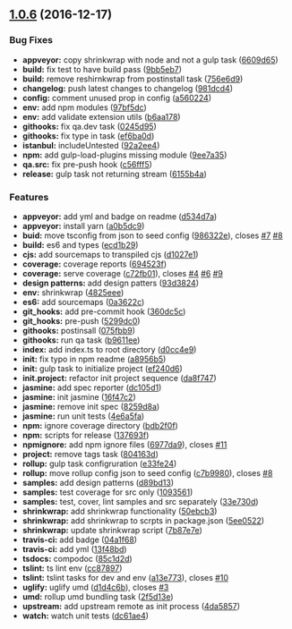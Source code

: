 <a name="1.0.6"></a>
## [1.0.6](https://github.com/UIUXEngineering/node-typescript-seed/compare/b6aa178...1.0.6) (2016-12-17)


### Bug Fixes

* **appveyor:** copy shrinkwrap with node and not a gulp task ([6609d65](https://github.com/UIUXEngineering/node-typescript-seed/commit/6609d65))
* **build:** fix test to have build pass ([9bb5eb7](https://github.com/UIUXEngineering/node-typescript-seed/commit/9bb5eb7))
* **build:** remove reshirnkwrap from postinstall task ([756e6d9](https://github.com/UIUXEngineering/node-typescript-seed/commit/756e6d9))
* **changelog:** push latest changes to changelog ([981dcd4](https://github.com/UIUXEngineering/node-typescript-seed/commit/981dcd4))
* **config:** comment unused prop in config ([a560224](https://github.com/UIUXEngineering/node-typescript-seed/commit/a560224))
* **env:** add npm modules ([97bf5dc](https://github.com/UIUXEngineering/node-typescript-seed/commit/97bf5dc))
* **env:** add validate extension utils ([b6aa178](https://github.com/UIUXEngineering/node-typescript-seed/commit/b6aa178))
* **githooks:** fix qa.dev task ([0245d95](https://github.com/UIUXEngineering/node-typescript-seed/commit/0245d95))
* **githooks:** fix type in task ([ef6ba0d](https://github.com/UIUXEngineering/node-typescript-seed/commit/ef6ba0d))
* **istanbul:** includeUntested ([92a2ee4](https://github.com/UIUXEngineering/node-typescript-seed/commit/92a2ee4))
* **npm:** add gulp-load-plugins missing module ([9ee7a35](https://github.com/UIUXEngineering/node-typescript-seed/commit/9ee7a35))
* **qa.src:** fix pre-push hook ([c56fff5](https://github.com/UIUXEngineering/node-typescript-seed/commit/c56fff5))
* **release:** gulp task not returning stream ([6155b4a](https://github.com/UIUXEngineering/node-typescript-seed/commit/6155b4a))


### Features

* **appveyor:** add yml and badge on readme ([d534d7a](https://github.com/UIUXEngineering/node-typescript-seed/commit/d534d7a))
* **appveyor:** install yarn ([a0b5dc9](https://github.com/UIUXEngineering/node-typescript-seed/commit/a0b5dc9))
* **buid:** move tsconfig from json to seed config ([986322e](https://github.com/UIUXEngineering/node-typescript-seed/commit/986322e)), closes [#7](https://github.com/UIUXEngineering/node-typescript-seed/issues/7) [#8](https://github.com/UIUXEngineering/node-typescript-seed/issues/8)
* **build:** es6 and types ([ecd1b29](https://github.com/UIUXEngineering/node-typescript-seed/commit/ecd1b29))
* **cjs:** add sourcemaps to transpiled cjs ([d1027e1](https://github.com/UIUXEngineering/node-typescript-seed/commit/d1027e1))
* **coverage:** coverage reports ([694523f](https://github.com/UIUXEngineering/node-typescript-seed/commit/694523f))
* **coverage:** serve coverage ([c72fb01](https://github.com/UIUXEngineering/node-typescript-seed/commit/c72fb01)), closes [#4](https://github.com/UIUXEngineering/node-typescript-seed/issues/4) [#6](https://github.com/UIUXEngineering/node-typescript-seed/issues/6) [#9](https://github.com/UIUXEngineering/node-typescript-seed/issues/9)
* **design patterns:** add design patters ([93d3824](https://github.com/UIUXEngineering/node-typescript-seed/commit/93d3824))
* **env:** shrinkwrap ([4825eee](https://github.com/UIUXEngineering/node-typescript-seed/commit/4825eee))
* **es6:** add sourcemaps ([0a3622c](https://github.com/UIUXEngineering/node-typescript-seed/commit/0a3622c))
* **git_hooks:** add pre-commit hook ([360dc5c](https://github.com/UIUXEngineering/node-typescript-seed/commit/360dc5c))
* **git_hooks:** pre-push ([5299dc0](https://github.com/UIUXEngineering/node-typescript-seed/commit/5299dc0))
* **githooks:** postinsall ([075fbb9](https://github.com/UIUXEngineering/node-typescript-seed/commit/075fbb9))
* **githooks:** run qa task ([b9611ee](https://github.com/UIUXEngineering/node-typescript-seed/commit/b9611ee))
* **index:** add index.ts to root directory ([d0cc4e9](https://github.com/UIUXEngineering/node-typescript-seed/commit/d0cc4e9))
* **init:** fix typo in npm readme ([a8956b5](https://github.com/UIUXEngineering/node-typescript-seed/commit/a8956b5))
* **init:** gulp task to initialize project ([ef240d6](https://github.com/UIUXEngineering/node-typescript-seed/commit/ef240d6))
* **init.project:** refactor init project sequence ([da8f747](https://github.com/UIUXEngineering/node-typescript-seed/commit/da8f747))
* **jasmine:** add spec reporter ([dc105d1](https://github.com/UIUXEngineering/node-typescript-seed/commit/dc105d1))
* **jasmine:** init jasmine ([16f47c2](https://github.com/UIUXEngineering/node-typescript-seed/commit/16f47c2))
* **jasmine:** remove init spec ([8259d8a](https://github.com/UIUXEngineering/node-typescript-seed/commit/8259d8a))
* **jasmine:** run unit tests ([4e6a5fa](https://github.com/UIUXEngineering/node-typescript-seed/commit/4e6a5fa))
* **npm:** ignore coverage directory ([bdb2f0f](https://github.com/UIUXEngineering/node-typescript-seed/commit/bdb2f0f))
* **npm:** scripts for release ([137693f](https://github.com/UIUXEngineering/node-typescript-seed/commit/137693f))
* **npmignore:** add npm ignore files ([6977da9](https://github.com/UIUXEngineering/node-typescript-seed/commit/6977da9)), closes [#11](https://github.com/UIUXEngineering/node-typescript-seed/issues/11)
* **project:** remove tags task ([804163d](https://github.com/UIUXEngineering/node-typescript-seed/commit/804163d))
* **rollup:** gulp task configruration ([e33fe24](https://github.com/UIUXEngineering/node-typescript-seed/commit/e33fe24))
* **rollup:** move rollup config json to seed config ([c7b9980](https://github.com/UIUXEngineering/node-typescript-seed/commit/c7b9980)), closes [#8](https://github.com/UIUXEngineering/node-typescript-seed/issues/8)
* **samples:** add design patterns ([d89bd13](https://github.com/UIUXEngineering/node-typescript-seed/commit/d89bd13))
* **samples:** test coverage for src only ([1093561](https://github.com/UIUXEngineering/node-typescript-seed/commit/1093561))
* **samples:** test, cover, lint samples and src separately ([33e730d](https://github.com/UIUXEngineering/node-typescript-seed/commit/33e730d))
* **shrinkwrap:** add shrinkwrap functionality ([50ebcb3](https://github.com/UIUXEngineering/node-typescript-seed/commit/50ebcb3))
* **shrinkwrap:** add shrinkwrap to scrpts in package.json ([5ee0522](https://github.com/UIUXEngineering/node-typescript-seed/commit/5ee0522))
* **shrinkwrap:** update shrinkwrap script ([7b87e7e](https://github.com/UIUXEngineering/node-typescript-seed/commit/7b87e7e))
* **travis-ci:** add badge ([04a1f68](https://github.com/UIUXEngineering/node-typescript-seed/commit/04a1f68))
* **travis-ci:** add yml ([13f48bd](https://github.com/UIUXEngineering/node-typescript-seed/commit/13f48bd))
* **tsdocs:** compodoc ([85c1d2d](https://github.com/UIUXEngineering/node-typescript-seed/commit/85c1d2d))
* **tslint:** ts lint env ([cc87897](https://github.com/UIUXEngineering/node-typescript-seed/commit/cc87897))
* **tslint:** tslint tasks for dev and env ([a13e773](https://github.com/UIUXEngineering/node-typescript-seed/commit/a13e773)), closes [#10](https://github.com/UIUXEngineering/node-typescript-seed/issues/10)
* **uglify:** uglify umd ([d1d4c6b](https://github.com/UIUXEngineering/node-typescript-seed/commit/d1d4c6b)), closes [#3](https://github.com/UIUXEngineering/node-typescript-seed/issues/3)
* **umd:** rollup umd bundling task ([2f5d13e](https://github.com/UIUXEngineering/node-typescript-seed/commit/2f5d13e))
* **upstream:** add upstream remote as init process ([4da5857](https://github.com/UIUXEngineering/node-typescript-seed/commit/4da5857))
* **watch:** watch unit tests ([dc61ae4](https://github.com/UIUXEngineering/node-typescript-seed/commit/dc61ae4))




